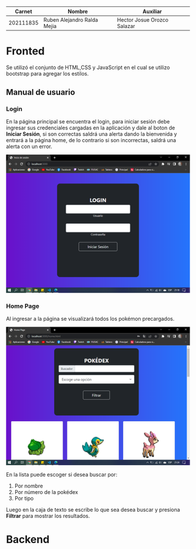 | Carnet    | Nombre                      | Auxiliar |
| --------- | --------------------------- | -------- |
| 202111835 | Ruben Alejandro Ralda Mejia | Hector Josue Orozco Salazar 
# Fronted
Se utilizó el conjunto de HTML,CSS y JavaScript en el cual se utilizo bootstrap para agregar los estilos.

## Manual de usuario
### Login
En la página principal se encuentra el login, para iniciar sesión debe ingresar sus credenciales cargadas en la aplicación y dale al boton de **Iniciar Sesión**, si son correctas saldrá una alerta dando la bienvenida y entrará a la página home, de lo contrario si son incorrectas, saldrá una alerta con un error. 

![Login](capturas/Captura%20de%20pantalla%20(56).png)

### Home Page
Al ingresar a la página se visualizará todos los pokémon precargados.

![alt](Capturas/Captura%20de%20pantalla%20(57).png)

En la lista puede escoger si desea buscar por:
1. Por nombre 
2. Por número de la pokédex
3. Por tipo

Luego en la caja de texto se escribe lo que sea desea buscar y presiona **Filtrar** para mostrar los resultados.

# Backend
